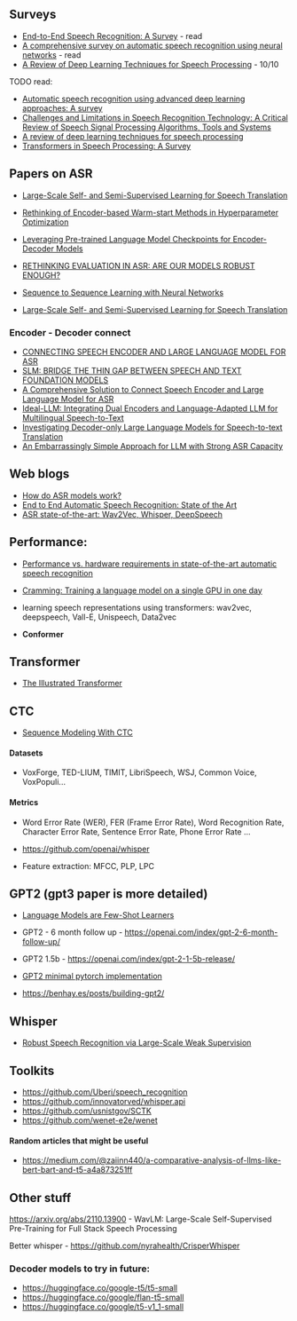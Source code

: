## Surveys

- [End-to-End Speech Recognition: A Survey](https://ieeexplore.ieee.org/stamp/stamp.jsp?tp=&arnumber=10301513) - read
- [A comprehensive survey on automatic speech recognition using neural networks](https://link.springer.com/article/10.1007/s11042-023-16438-y) - read
- [A Review of Deep Learning Techniques for Speech Processing](https://arxiv.org/pdf/2305.00359) - 10/10


TODO read: 
- [Automatic speech recognition using advanced deep learning approaches: A survey](https://www.sciencedirect.com/science/article/pii/S1566253524002008)
- [Challenges and Limitations in Speech Recognition Technology: A Critical
Review of Speech Signal Processing Algorithms, Tools and Systems](https://cdn.techscience.cn/ueditor/files/cmes/135-2/TSP_CMES_21755/TSP_CMES_21755.pdf)
- [A review of deep learning techniques for speech processing](https://www.sciencedirect.com/science/article/pii/S1566253523001859)
- [Transformers in Speech Processing: A Survey](https://arxiv.org/pdf/2303.11607)

## Papers on ASR
- [Large-Scale Self- and Semi-Supervised Learning for Speech Translation](https://arxiv.org/pdf/2104.06678)

- [Rethinking of Encoder-based Warm-start Methods in Hyperparameter Optimization](https://arxiv.org/abs/2403.04720)

- [Leveraging Pre-trained Language Model Checkpoints for Encoder-Decoder Models](https://huggingface.co/blog/warm-starting-encoder-decoder)

- [RETHINKING EVALUATION IN ASR: ARE OUR MODELS ROBUST ENOUGH?](https://arxiv.org/pdf/2010.11745)
- [Sequence to Sequence Learning with Neural Networks](https://arxiv.org/pdf/1409.3215)

- [Large-Scale Self- and Semi-Supervised Learning for Speech Translation](https://arxiv.org/abs/2104.06678)

### Encoder - Decoder connect
- [CONNECTING SPEECH ENCODER AND LARGE LANGUAGE MODEL FOR ASR](https://arxiv.org/pdf/2309.13963)
- [SLM: BRIDGE THE THIN GAP BETWEEN SPEECH AND TEXT FOUNDATION MODELS](https://arxiv.org/pdf/2310.00230)
- [A Comprehensive Solution to Connect Speech Encoder and Large Language Model for ASR](https://arxiv.org/abs/2406.17272)
- [Ideal-LLM: Integrating Dual Encoders and Language-Adapted LLM for Multilingual Speech-to-Text](https://arxiv.org/abs/2409.11214)
- [Investigating Decoder-only Large Language Models for Speech-to-text Translation](https://arxiv.org/abs/2407.03169)
- [An Embarrassingly Simple Approach for LLM with Strong ASR Capacity](https://arxiv.org/abs/2402.08846)

## Web blogs
- [How do ASR models work?](https://www.gladia.io/blog/how-do-speech-recognition-models-work)
- [End to End Automatic Speech Recognition: State of the Art](https://blog.paperspace.com/end-to-end-automatic-speech-recognition-state-of-the-art/)
- [ASR state-of-the-art: Wav2Vec, Whisper, DeepSpeech](https://medium.com/@milana.shxanukova15/asr-state-of-the-art-wav2vec-whisper-deepspeech-e1b715c2aed0)

## Performance:
- [Performance vs. hardware requirements in state-of-the-art automatic speech recognition](https://asmp-eurasipjournals.springeropen.com/counter/pdf/10.1186/s13636-021-00217-4.pdf)
- [Cramming: Training a language model on a single GPU in one day](https://openreview.net/forum?id=gUL6zYN4Uaf)

- learning speech representations using transformers: wav2vec, deepspeech, Vall-E, Unispeech, Data2vec
- **Conformer**
## Transformer
- [The Illustrated Transformer](https://jalammar.github.io/illustrated-transformer/)

## CTC
- [Sequence Modeling With CTC](https://distill.pub/2017/ctc/)

#### Datasets
- VoxForge, TED-LIUM, TIMIT, LibriSpeech, WSJ, Common Voice, VoxPopuli...

#### Metrics
- Word Error Rate (WER), FER (Frame Error Rate), Word Recognition Rate, Character Error Rate, Sentence Error Rate, Phone Error Rate ...

- https://github.com/openai/whisper
- Feature extraction: MFCC, PLP, LPC



## GPT2 (gpt3 paper is more detailed)
- [Language Models are Few-Shot Learners](https://arxiv.org/pdf/2005.14165)
- GPT2 - 6 month follow up - https://openai.com/index/gpt-2-6-month-follow-up/
- GPT2 1.5b - https://openai.com/index/gpt-2-1-5b-release/

- [GPT2 minimal pytorch implementation](https://github.com/karpathy/minGPT)
- https://benhay.es/posts/building-gpt2/
## Whisper
- [Robust Speech Recognition via Large-Scale Weak Supervision](https://proceedings.mlr.press/v202/radford23a/radford23a.pdf)

## Toolkits
- https://github.com/Uberi/speech_recognition
- https://github.com/innovatorved/whisper.api
- https://github.com/usnistgov/SCTK
- https://github.com/wenet-e2e/wenet


#### Random articles that might be useful
- https://medium.com/@zaiinn440/a-comparative-analysis-of-llms-like-bert-bart-and-t5-a4a873251ff

## Other stuff
https://arxiv.org/abs/2110.13900 - WavLM: Large-Scale Self-Supervised Pre-Training for Full Stack Speech Processing

Better whisper - https://github.com/nyrahealth/CrisperWhisper



### Decoder models to try in future:
- https://huggingface.co/google-t5/t5-small
- https://huggingface.co/google/flan-t5-small
- https://huggingface.co/google/t5-v1_1-small